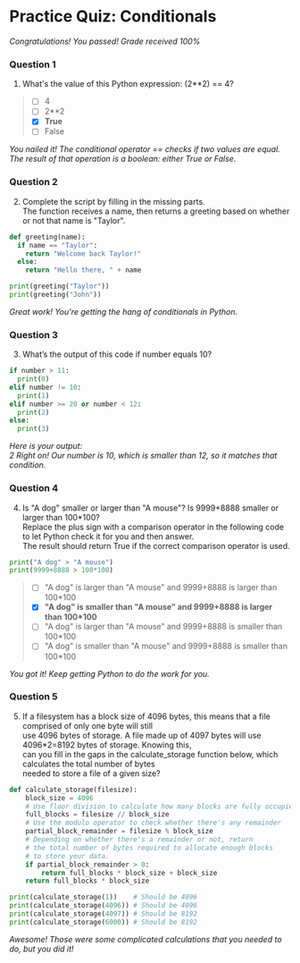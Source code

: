 # Practice Quiz: Conditionals

*Congratulations! You passed! Grade received 100%*

### Question 1

1. What's the value of this Python expression: (2**2) == 4?

> - [ ] 4
> - [ ] 2\*\*2
> - [x] **True**
> - [ ] False

*You nailed it! The conditional operator == checks if two values are equal.*\
*The result of that operation is a boolean: either True or False.*

### Question 2

2. Complete the script by filling in the missing parts.\
The function receives a name, then returns a greeting based on whether or not that name is "Taylor".

```Python
def greeting(name):
  if name == "Taylor":
    return "Welcome back Taylor!"
  else:
    return "Hello there, " + name

print(greeting("Taylor"))
print(greeting("John"))
```

*Great work! You're getting the hang of conditionals in Python.*

### Question 3

3. What’s the output of this code if number equals 10?

```Python
if number > 11: 
  print(0)
elif number != 10:
  print(1)
elif number >= 20 or number < 12:
  print(2)
else:
  print(3)
```

*Here is your output:*\
*2*
*Right on! Our number is 10, which is smaller than 12, so it matches that condition.*

### Question 4

4. Is "A dog" smaller or larger than "A mouse"? Is 9999+8888 smaller or larger than 100*100?\
Replace the plus sign with a comparison operator in the following code to let Python check it for you and then answer.\
The result should return True if the correct comparison operator is used.

```Python
print("A dog" > "A mouse")
print(9999+8888 > 100*100)
```

> - [ ] "A dog" is larger than "A mouse" and 9999+8888 is larger than 100*100
> - [x] **"A dog" is smaller than "A mouse" and 9999+8888 is larger than 100*100**
> - [ ] "A dog" is larger than "A mouse" and 9999+8888 is smaller than 100*100
> - [ ] "A dog" is smaller than "A mouse" and 9999+8888 is smaller than 100*100

*You got it! Keep getting Python to do the work for you.*

### Question 5

5. If a filesystem has a block size of 4096 bytes, this means that a file comprised of only one byte will still\
use 4096 bytes of storage. A file made up of 4097 bytes will use 4096*2=8192 bytes of storage. Knowing this,\
can you fill in the gaps in the calculate_storage function below, which calculates the total number of bytes\
needed to store a file of a given size?

```Python
def calculate_storage(filesize):
    block_size = 4096
    # Use floor division to calculate how many blocks are fully occupied
    full_blocks = filesize // block_size
    # Use the modulo operator to check whether there's any remainder
    partial_block_remainder = filesize % block_size
    # Depending on whether there's a remainder or not, return
    # the total number of bytes required to allocate enough blocks
    # to store your data.
    if partial_block_remainder > 0:
        return full_blocks * block_size + block_size
    return full_blocks * block_size

print(calculate_storage(1))    # Should be 4096
print(calculate_storage(4096)) # Should be 4096
print(calculate_storage(4097)) # Should be 8192
print(calculate_storage(6000)) # Should be 8192
```

*Awesome! Those were some complicated calculations that you needed to do, but you did it!*